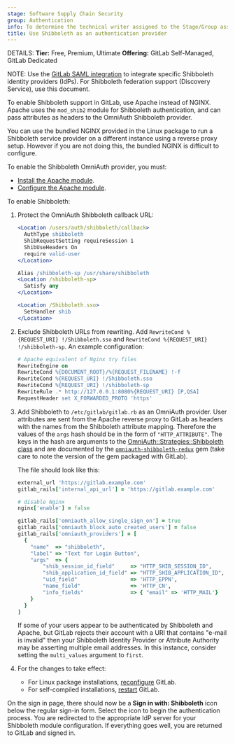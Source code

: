 ```yaml
---
stage: Software Supply Chain Security
group: Authentication
info: To determine the technical writer assigned to the Stage/Group associated with this page, see https://handbook.gitlab.com/handbook/product/ux/technical-writing/#assignments
title: Use Shibboleth as an authentication provider
---
```


DETAILS:
**Tier:** Free, Premium, Ultimate
**Offering:** GitLab Self-Managed, GitLab Dedicated

NOTE:
Use the [GitLab SAML integration](saml.md) to integrate specific Shibboleth identity providers (IdPs). For Shibboleth federation support (Discovery Service), use this document.

To enable Shibboleth support in GitLab, use Apache instead of NGINX. Apache uses the `mod_shib2` module for Shibboleth authentication, and can pass attributes as headers to the OmniAuth Shibboleth provider.

You can use the bundled NGINX provided in the Linux package to run a Shibboleth service provider on a different instance using a reverse proxy setup. However if you are not doing this, the bundled NGINX is difficult to configure.

To enable the Shibboleth OmniAuth provider, you must:

- [Install the Apache module](https://shibboleth.atlassian.net/wiki/spaces/SP3/pages/2065335062/Apache).
- [Configure the Apache module](https://gitlab.com/gitlab-org/gitlab-recipes/tree/master/web-server/apache).

To enable Shibboleth:

1. Protect the OmniAuth Shibboleth callback URL:

   ```apache
   <Location /users/auth/shibboleth/callback>
     AuthType shibboleth
     ShibRequestSetting requireSession 1
     ShibUseHeaders On
     require valid-user
   </Location>

   Alias /shibboleth-sp /usr/share/shibboleth
   <Location /shibboleth-sp>
     Satisfy any
   </Location>

   <Location /Shibboleth.sso>
     SetHandler shib
   </Location>
   ```

1. Exclude Shibboleth URLs from rewriting. Add `RewriteCond %{REQUEST_URI} !/Shibboleth.sso` and `RewriteCond %{REQUEST_URI} !/shibboleth-sp`. An example configuration:

   ```apache
   # Apache equivalent of Nginx try files
   RewriteEngine on
   RewriteCond %{DOCUMENT_ROOT}/%{REQUEST_FILENAME} !-f
   RewriteCond %{REQUEST_URI} !/Shibboleth.sso
   RewriteCond %{REQUEST_URI} !/shibboleth-sp
   RewriteRule .* http://127.0.0.1:8080%{REQUEST_URI} [P,QSA]
   RequestHeader set X_FORWARDED_PROTO 'https'
   ```

1. Add Shibboleth to `/etc/gitlab/gitlab.rb` as an OmniAuth provider.
   User attributes are sent from the Apache reverse proxy to GitLab as headers with the names from the Shibboleth attribute mapping.
   Therefore the values of the `args` hash should be in the form of `"HTTP_ATTRIBUTE"`.
   The keys in the hash are arguments to the [OmniAuth::Strategies::Shibboleth class](https://github.com/omniauth/omniauth-shibboleth-redux/blob/master/lib/omniauth/strategies/shibboleth.rb) and are documented by the [`omniauth-shibboleth-redux`](https://github.com/omniauth/omniauth-shibboleth-redux) gem (take care to note the version of the gem packaged with GitLab).

   The file should look like this:

   ```ruby
   external_url 'https://gitlab.example.com'
   gitlab_rails['internal_api_url'] = 'https://gitlab.example.com'

   # disable Nginx
   nginx['enable'] = false

   gitlab_rails['omniauth_allow_single_sign_on'] = true
   gitlab_rails['omniauth_block_auto_created_users'] = false
   gitlab_rails['omniauth_providers'] = [
     {
       "name"  => "shibboleth",
       "label" => "Text for Login Button",
       "args"  => {
           "shib_session_id_field"     => "HTTP_SHIB_SESSION_ID",
           "shib_application_id_field" => "HTTP_SHIB_APPLICATION_ID",
           "uid_field"                 => 'HTTP_EPPN',
           "name_field"                => 'HTTP_CN',
           "info_fields"               => { "email" => 'HTTP_MAIL'}
       }
     }
   ]
   ```

   If some of your users appear to be authenticated by Shibboleth and Apache, but GitLab rejects their account with a URI that contains "e-mail is invalid" then your Shibboleth Identity Provider or Attribute Authority may be asserting multiple email addresses. In this instance, consider setting the `multi_values` argument to `first`.
1. For the changes to take effect:
   - For Linux package installations, [reconfigure](../administration/restart_gitlab.md#reconfigure-a-linux-package-installation) GitLab.
   - For self-compiled installations, [restart](../administration/restart_gitlab.md#self-compiled-installations) GitLab.

On the sign in page, there should now be a **Sign in with: Shibboleth** icon below the regular sign-in form. Select the icon to begin the authentication process. You are redirected to the appropriate IdP server for your Shibboleth module configuration. If everything goes well, you are returned to GitLab and signed in.
